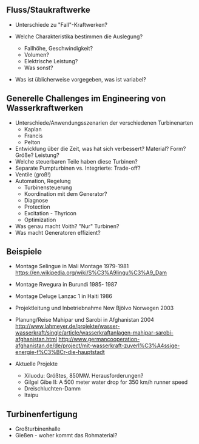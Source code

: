 Fluss/Staukraftwerke
-------------------------------------------------------------
* Unterschiede zu "Fall"-Kraftwerken?

* Welche Charakteristika bestimmen die Auslegung?
  - Fallhöhe, Geschwindigkeit?
  - Volumen?
  - Elektrische Leistung?
  - Was sonst?
* Was ist üblicherweise vorgegeben, was ist variabel?


Generelle Challenges im Engineering von Wasserkraftwerken
-------------------------------------------------------------
* Unterschiede/Anwendungsszenarien der verschiedenen Turbinenarten
  - Kaplan
  - Francis
  - Pelton
* Entwicklung über die Zeit, was hat sich verbessert?
  Material?
  Form?
  Größe?
  Leistung?
* Welche steuerbaren Teile haben diese Turbinen?
* Separate Pumpturbinen vs. Integrierte: Trade-off?
* Ventile (groß!)
* Automation, Regelung
  - Turbinensteuerung
  - Koordination mit dem Generator?
  - Diagnose
  - Protection
  - Excitation - Thyricon
  - Optimization
* Was genau macht Voith? "Nur" Turbinen?
* Was macht Generatoren effizient?


Beispiele
-------------------------------------------------------------
* Montage Selingue in Mali Montage 1979-1981
  https://en.wikipedia.org/wiki/S%C3%A9lingu%C3%A9_Dam

* Montage Rwegura in Burundi 1985- 1987

* Montage Deluge Lanzac 1 in Haiti 1986

* Projektleitung und Inbetriebnahme New Bjölvo Norwegen 2003

* Planung/Reise Mahipar und Sarobi in Afghanistan 2004
  http://www.lahmeyer.de/projekte/wasser-wasserkraft/single/article/wasserkraftanlagen-mahipar-sarobi-afghanistan.html
  http://www.germancooperation-afghanistan.de/de/project/mit-wasserkraft-zuverl%C3%A4ssige-energie-f%C3%BCr-die-hauptstadt

* Aktuelle Projekte
  - Xiluodu: Größtes, 850MW. Herausforderungen? 
  - Gilgel Gibe II: A 500 meter water drop for 350 km/h runner speed
  - Dreischluchten-Damm
  - Itaipu 

Turbinenfertigung
-------------------------------------------------------------
* Großturbinenhalle
* Gießen - woher kommt das Rohmaterial?

